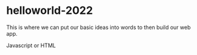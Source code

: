 # helloworld-2022

This is where we can put our basic ideas into words to then build our web app.

Javascript or HTML
